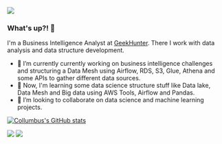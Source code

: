 <img src="https://i.imgur.com/obRhRKf.gif" >

### What's up?! 👋

I'm a Business Intelligence Analyst at [GeekHunter](https://www.geekhunter.com.br/). There I work with data analysis and data structure development.
- 🔭  I’m currently currently working on business intelligence challenges and structuring a Data Mesh using Airflow, RDS, S3, Glue, Athena and some APIs to gather different data sources.
- 🌱 Now, I'm learning some data science structure stuff like Data lake, Data Mesh and Big data using AWS Tools, Airflow and Pandas.
- 🤝 I’m looking to collaborate on data science and machine learning projects. 


[![Collumbus's GitHub stats](https://github-readme-stats.vercel.app/api?username=Collumbus&count_private=true&show_icons=true&theme=tokyonight)](https://github.com/Collumbus/github-readme-stats)

[<img src="https://img.shields.io/badge/linkedin-%230077B5.svg?&style=for-the-badge&logo=linkedin&logoColor=white" />](https://www.linkedin.com/in/jorgeluizjk/) [<img src = "https://img.shields.io/badge/instagram-%23E4405F.svg?&style=for-the-badge&logo=instagram&logoColor=white">](https://www.instagram.com/jorgeluizjk/)


<!--
fonte: https://natansl.medium.com/criando-um-readme-para-seu-perfil-no-github-6eb119218c4

[![Top Langs](https://github-readme-stats.vercel.app/api/top-langs/?username=Collumbus&theme=tokyonight)](https://github.com/Collumbus/github-readme-stats)


**Collumbus/Collumbus** is a ✨ _special_ ✨ repository because its `README.md` (this file) appears on your GitHub profile.

Here are some ideas to get you started:

- 🔭 I’m currently working on ...
- 🌱 I’m currently learning ...
- 👯 I’m looking to collaborate on ...
- 🤔 I’m looking for help with ...
- 💬 Ask me about ...
- 📫 How to reach me: ...
- 😄 Pronouns: ...
- ⚡ Fun fact: ...
-->

